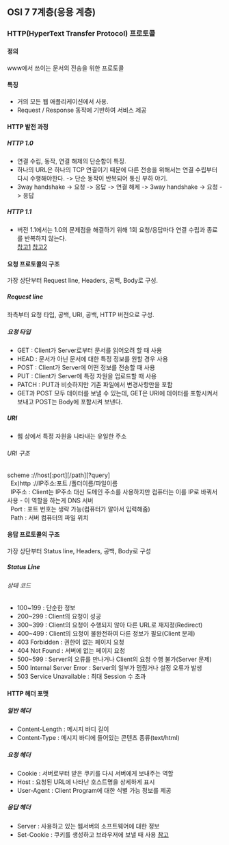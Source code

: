 ## OSI 7 7계층(응용 계층)

### HTTP(HyperText Transfer Protocol) 프로토콜
#### 정의
www에서 쓰이는 문서의 전송을 위한 프로토콜
#### 특징
- 거의 모든 웹 애플리케이션에서 사용.
- Request / Response 동작에 기반하여 서비스 제공
#### HTTP 발전 과정
##### HTTP 1.0
- 연결 수립, 동작, 연결 해제의 단순함이 특징.
- 하나의 URL은 하나의 TCP 연결이기 때문에 다른 전송을 위해서는 연결 수립부터 다시 수행해야한다. -> 단순 동작이 반복되어 통신 부하 야기.
- 3way handshake -> 요청 -> 응답 -> 연결 해제 -> 3way handshake -> 요청 -> 응답
##### HTTP 1.1
- 버전 1.1에서는 1.0의 문제점을 해결하기 위해 1회 요청/응답마다 연결 수립과 종료를 반복하지 않는다. <br>
[참고1](https://en.wikipedia.org/wiki/HTTP_persistent_connection) [참고2](https://developer.mozilla.org/ko/docs/Web/HTTP/Connection_management_in_HTTP_1.x)

#### 요청 프로토콜의 구조
가장 상단부터 Request line, Headers, 공백, Body로 구성.
##### Request line
좌측부터 요청 타입, 공백, URI, 공백, HTTP 버전으로 구성.
##### 요청 타입
- GET : Client가 Server로부터 문서를 읽어오려 할 때 사용 
- HEAD : 문서가 아닌 문서에 대한 특정 정보를 원할 경우 사용
- POST : Client가 Server에 어떤 정보를 전송할 때 사용
- PUT : Client가 Server에 특정 자원을 업로드할 때 사용
- PATCH : PUT과 비슷하지만 기존 파일에서 변경사항만을 포함
- GET과 POST 모두 데이터를 보낼 수 있는데, GET은 URI에 데이터를 포함시켜서 보내고 POST는 Body에 포함시켜 보낸다.

##### URI
- 웹 상에서 특정 자원을 나타내는 유일한 주소<br>
###### URI 구조
scheme ://host[:port][/path][?query]<br>
&nbsp;&nbsp;Ex)http ://IP주소:포트 /폴더이름/파일이름<br>
&nbsp; IP주소 : Client는 IP주소 대신 도메인 주소를 사용하지만 컴퓨터는 이를 IP로 바꿔서 사용 - 이 역할을 하는게 DNS 서버<br>
&nbsp; Port : 포트 번호는 생략 가능(컴퓨터가 알아서 입력해줌)<br>
&nbsp; Path : 서버 컴퓨터의 파일 위치

#### 응답 프로토콜의 구조
가장 상단부터 Status line, Headers, 공백, Body로 구성
##### Status Line
###### 상태 코드
- 100~199 : 단순한 정보
- 200~299 : Client의 요청이 성공
- 300~399 : Client의 요청이 수행되지 않아 다른 URL로 재지정(Redirect)
- 400~499 : Client의 요청이 불완전하여 다른 정보가 필요(Client 문제)
- 403 Forbidden : 권한이 없는 페이지 요청
- 404 Not Found : 서버에 없는 페이지 요청
- 500~599 : Server의 오류를 만나거나 Client의 요청 수행 불가(Server 문제)
- 500 Internal Server Error : Server의 일부가 멈췄거나 설정 오류가 발생
- 503 Service Unavailable : 최대 Session 수 초과

#### HTTP 헤더 포맷
##### 일반 헤더
- Content-Length : 메시지 바디 길이
- Content-Type : 메시지 바디에 들어있는 콘텐츠 종류(text/html)
##### 요청 헤더
- Cookie : 서버로부터 받은 쿠키를 다시 서버에게 보내주는 역할
- Host : 요청된 URL에 나타난 호스트명을 상세하게 표시
- User-Agent : Client Program에 대한 식별 가능 정보를 제공
##### 응답 헤더
- Server : 사용하고 있는 웹서버의 소프트웨어에 대한 정보
- Set-Cookie : 쿠키를 생성하고 브라우저에 보낼 때 사용
[참고](https://www.zerocho.com/category/HTTP/post/5b3ba2d0b3dabd001b53b9db)
